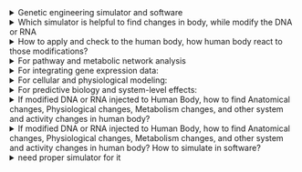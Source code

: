 <details>
  <summary>Genetic engineering simulator and software</summary>

Genetic engineering simulators and software tools are designed to aid in the design, simulation, and analysis of genetic modifications. Here are some popular options across different applications:

### 1. **Gene Design and Cloning Tools**
- [**Benchling**](https://www.benchling.com/): A comprehensive platform for life sciences R&D that offers tools for sequence design, CRISPR guide design, and molecular cloning.
- [**SnapGene**](https://www.snapgene.com/): Allows for the visualization, simulation, and documentation of molecular biology procedures, including cloning and PCR.
- [**Geneious**](https://www.geneious.com/): Provides an integrated suite of tools for molecular biology and NGS analysis.

### 2. **CRISPR Design Tools**
- [**CRISPR-Cas9**](https://www.idtdna.com/site/order/designtool/index/CRISPR_SEQUENCE): Tools like CRISPRdirect and CHOPCHOP provide resources for designing guide RNAs for CRISPR experiments.
- **Benchling CRISPR**: Offers design and analysis of CRISPR experiments within the Benchling platform.

### 3. **Pathway and Genome Engineering**
- [**CellDesigner**](https://www.celldesigner.org/): A modeling tool for biochemical networks that allows users to draw, simulate, and analyze gene-regulatory and biochemical networks.
- [**SynBioCAD**](https://synbio-tech.com/services/): A tool for synthetic biology and metabolic engineering, facilitating the design and simulation of genetic circuits and pathways.

### 4. **Bioinformatics and Sequence Analysis**
- [**Biopython**](https://biopython.org/): An open-source collection of tools for biological computation written in Python.
- [**BLAST (Basic Local Alignment Search Tool)**](https://blast.ncbi.nlm.nih.gov/Blast.cgi): Helps find regions of similarity between biological sequences, useful for identifying gene function and evolutionary relationships.

### 5. **Simulation and Modeling**
- [**COPASI (Complex Pathway Simulator)**](https://copasi.org/): A software application for modeling and simulation of biochemical networks and their dynamics.
- [**PySCeS (Python Simulator for Cellular Systems)**](https://pysces.sourceforge.net/): A Python-based simulator for the analysis of cellular systems and biochemical networks.

### 6. **Metabolic Engineering**
- [**COBRA Toolbox**](https://opencobra.github.io/cobratoolbox/stable/index.html): MATLAB-based software for constraint-based reconstruction and analysis of biological networks.
- [**KBase**](https://www.kbase.us/): An integrated, extensible system designed to help users predict and understand the function of biological systems.

### 7. **Whole-Genome Synthesis and Assembly**
- [**Gibson Assembly® Software**](https://nebuilder.neb.com/): Facilitates the design and assembly of large DNA constructs using the Gibson Assembly method.

### 8. **Education and Outreach**
- [**Genome Compiler**](https://scolary.com/tools/genome-compiler): An intuitive genetic design platform that allows for the visualization and manipulation of genetic sequences.

### Choosing the Right Tool
The best tool for you will depend on the specific needs of your project, such as the type of organism you are working with, the complexity of the genetic modifications, and whether you need to integrate with other lab management tools. Many of these platforms offer free trials or academic licenses, so you can explore them to find the best fit for your needs.



</details>

<details>
  <summary>Which simulator is helpful to find changes in body, while modify the DNA or RNA</summary>

For simulating the effects of DNA or RNA modifications on an organism's body, several specialized tools and simulators can help predict and analyze the biological impact. These tools often focus on gene expression, protein function, metabolic pathways, and whole-body physiological responses. Here are some advanced options that might be useful:

### 1. [**COPASI (Complex Pathway Simulator)**](https://copasi.org/)
- **Features**: COPASI is used for simulating and analyzing biochemical networks. It can model gene expression, metabolic networks, and signaling pathways, which helps predict how genetic modifications might affect cellular functions.
- **Applications**: Suitable for detailed pathway analysis and understanding the impact of genetic changes on metabolic functions.

### 2. [**CellDesigner**](https://www.celldesigner.org/)
- **Features**: CellDesigner allows the construction and simulation of complex biological networks, including gene regulatory networks and metabolic pathways. It can visualize the dynamic changes in these networks.
- **Applications**: Useful for visualizing and simulating the impact of DNA/RNA modifications on cellular and metabolic processes.

### 3. [**Cytoscape**](https://cytoscape.org/)
- **Features**: Cytoscape is an open-source software platform for visualizing complex networks and integrating these with various types of data. It is often used for gene expression and pathway analysis.
- **Applications**: Ideal for integrating genetic modification data with biological networks to predict changes in cellular behavior.

### 4. [**GeneNet**](https://strimmerlab.github.io/software/genenet/)
- **Features**: GeneNet provides tools for modeling and simulating genetic and metabolic networks. It includes capabilities for network inference and dynamic simulation.
- **Applications**: Helps predict the impact of genetic modifications on metabolic and regulatory networks.

### 5. [**Virtual Cell (VCell)**](https://vcell.org/)
- **Features**: VCell is a computational framework for modeling and simulating cell biology. It can model biochemical reactions and cellular processes at multiple scales.
- **Applications**: Used for understanding the effects of genetic modifications on cellular physiology.

### 6. [**SimBiology (MATLAB)**](https://in.mathworks.com/products/simbiology.html)
- **Features**: SimBiology provides a graphical environment and programmatic tools for modeling, simulating, and analyzing dynamic systems, including pharmacokinetic/pharmacodynamic (PK/PD) models and systems biology models.
- **Applications**: Useful for modeling the effects of genetic changes on drug responses and cellular dynamics.

### 7. [**KBase**](https://www.kbase.us/)
- **Features**: KBase is an integrated platform for predictive biology, allowing users to build models of cellular and metabolic functions and simulate the impact of genetic changes.
- **Applications**: Suitable for predicting changes in metabolic pathways and understanding the system-level effects of genetic modifications.

### 8. [**SBML (Systems Biology Markup Language) Tools**](https://sbml.org/)
- **Features**: A range of tools that support SBML, such as COPASI, VCell, and others, enable the creation and simulation of computational models of biological processes.
- **Applications**: Facilitates detailed simulation and analysis of genetic and biochemical networks.

### Choosing the Right Tool
The best choice depends on the specific requirements of your project:

- **For pathway and metabolic network analysis**: COPASI, CellDesigner, and GeneNet are excellent choices.
- **For integrating gene expression data**: Cytoscape is a powerful tool.
- **For cellular and physiological modeling**: VCell and SimBiology offer comprehensive frameworks.
- **For predictive biology and system-level effects**: KBase provides extensive resources.

These tools often require some level of expertise in computational biology and bioinformatics. Many of them offer tutorials and documentation to help users get started. Additionally, some platforms like SimBiology and KBase offer more user-friendly interfaces and comprehensive support, which can be beneficial for beginners.

</details>

<details>
<summary>How to apply and check to the human body, how human body react to those modifications?</summary>



To apply and check how the human body reacts to genetic modifications, a multi-step process involving computational tools, experimental validation, and ethical considerations is necessary. Here’s a detailed approach:

### 1. **In Silico Modeling and Simulation**
Start with computational tools to predict the effects of genetic modifications:

- **Pathway Analysis**: Use tools like **COPASI** and **CellDesigner** to model the biochemical pathways affected by the genetic modifications.
- **Gene Expression Analysis**: Use tools like **Cytoscape** to integrate gene expression data and predict changes in cellular behavior.
- **Whole-Body Simulation**: Platforms like **Physiome Model Repository** can be used for multi-scale modeling of human physiology.

### 2. **In Vitro Studies**
Validate the computational predictions using cell cultures:

- **CRISPR-Cas9**: Apply CRISPR technology to make the genetic modifications in human cell lines.
- **Gene Expression Profiling**: Use RNA sequencing (RNA-Seq) to analyze changes in gene expression.
- **Functional Assays**: Perform biochemical assays to check for changes in protein activity, metabolic flux, and cellular functions.

### 3. **In Vivo Studies**
For a more comprehensive understanding, animal models are often used before human trials:

- **Transgenic Models**: Create genetically modified animals (like mice) that carry the same modifications.
- **Phenotypic Analysis**: Study the physiological and behavioral changes in these models.
- **Toxicology Studies**: Assess the safety and potential side effects.

### 4. **Ex Vivo Studies**
Using human tissues and organoids can provide insights closer to actual human reactions:

- **Organoids and Tissue Engineering**: Grow human tissues or organoids with the genetic modifications.
- **Functional Testing**: Analyze how these tissues/organoids behave and respond to various stimuli.

### 5. **Clinical Trials**
The final step involves testing in humans, which is done in tightly regulated phases:

- **Phase 0 and I Trials**: Small groups of healthy volunteers or patients receive the modification to assess safety, dosage, and side effects.
- **Phase II Trials**: A larger group of patients to assess the efficacy and further evaluate safety.
- **Phase III Trials**: Large-scale testing to confirm effectiveness, monitor side effects, and compare with standard treatments.
- **Phase IV Trials**: Post-marketing studies to gather more information on risks, benefits, and optimal use.

### Ethical and Regulatory Considerations
Throughout this process, ethical and regulatory approvals are crucial:

- **Institutional Review Boards (IRB)**: Ensure ethical standards are met in clinical research.
- **Regulatory Agencies**: Obtain approval from bodies like the FDA (Food and Drug Administration) in the USA or EMA (European Medicines Agency) in Europe.
- **Informed Consent**: Ensure participants are fully informed about the study and provide consent.

### Specific Tools and Platforms for Human Application
- **SimBiology (MATLAB)**: For pharmacokinetic/pharmacodynamic (PK/PD) modeling.
- **Human Physiome Project**: For comprehensive models of human body systems.
- **KBase**: For integrated predictive biology and system-level analysis.

### Steps to Apply and Check Genetic Modifications
1. **Design the Modification**: Use bioinformatics tools to design and simulate the genetic modification.
2. **Validate In Silico Predictions**: Conduct in vitro experiments to validate predictions.
3. **Perform Animal Testing**: Use animal models to study systemic effects and safety.
4. **Use Human Tissues/Organoids**: Study human-like systems in controlled environments.
5. **Conduct Clinical Trials**: Progress through phases of clinical trials with rigorous monitoring.
6. **Analyze Data**: Use statistical and computational tools to analyze results and refine models.

### Conclusion
By combining computational simulations with rigorous experimental validation and ethical clinical trials, we can systematically assess how genetic modifications impact the human body. This approach ensures both the efficacy and safety of genetic engineering applications in humans.

</details>

<details>
  <summary>For pathway and metabolic network analysis</summary>

Pathway and metabolic network analysis are essential tools in systems biology and bioinformatics. They help understand the complex interactions and biochemical pathways within a cell or organism. Here are the key steps and tools involved in pathway and metabolic network analysis:

### Key Steps in Pathway and Metabolic Network Analysis

1. **Data Collection**:
   - Gather experimental data, such as gene expression profiles, metabolomics data, or proteomics data.
   - Use databases like KEGG, Reactome, BioCyc, and MetaCyc to obtain pathway and metabolic network information.

2. **Data Preprocessing**:
   - Normalize and preprocess the data to ensure it is suitable for analysis.
   - Filter out noise and irrelevant data points.

3. **Mapping to Pathways**:
   - Map the experimental data to known pathways using tools like KEGG Mapper or Reactome Pathway Browser.
   - Identify which genes, proteins, or metabolites are involved in specific pathways.

4. **Network Construction**:
   - Construct a metabolic network using the mapped data. Nodes represent metabolites, genes, or proteins, and edges represent biochemical reactions.
   - Use software like Cytoscape or NetworkX to visualize and analyze the network.

5. **Network Analysis**:
   - Perform topological analysis to understand the structure and properties of the network (e.g., centrality, modularity, and shortest paths).
   - Identify key nodes and interactions that play significant roles in the network.

6. **Pathway Enrichment Analysis**:
   - Conduct enrichment analysis to determine if certain pathways are overrepresented in your data.
   - Use tools like GSEA (Gene Set Enrichment Analysis) or DAVID (Database for Annotation, Visualization, and Integrated Discovery).

7. **Dynamic Simulation and Modeling**:
   - Build dynamic models to simulate the behavior of metabolic networks over time.
   - Use software like COPASI (COmplex PAthway SImulator) or CellDesigner for kinetic modeling and simulation.

8. **Validation and Interpretation**:
   - Validate findings using additional experimental data or literature.
   - Interpret the biological significance of the results in the context of the research question.

### Tools for Pathway and Metabolic Network Analysis

1. **KEGG (Kyoto Encyclopedia of Genes and Genomes)**:
   - Provides comprehensive pathway maps and tools for pathway mapping and enrichment analysis.
   - [KEGG Mapper](https://www.genome.jp/kegg/mapper.html)

2. **Reactome**:
   - A database of biological pathways, offering tools for pathway browsing and analysis.
   - [Reactome Pathway Browser](https://reactome.org/PathwayBrowser/)

3. **BioCyc and MetaCyc**:
   - Databases of metabolic pathways and genomes from various organisms.
   - [BioCyc](https://biocyc.org/), [MetaCyc](https://metacyc.org/)

4. **Cytoscape**:
   - An open-source software platform for visualizing complex networks and integrating them with attribute data.
   - [Cytoscape](https://cytoscape.org/)

5. **NetworkX**:
   - A Python library for the creation, manipulation, and study of complex networks.
   - [NetworkX](https://networkx.github.io/)

6. **GSEA (Gene Set Enrichment Analysis)**:
   - A computational method to determine if a predefined set of genes shows statistically significant differences between two biological states.
   - [GSEA](https://www.gsea-msigdb.org/gsea/index.jsp)

7. **DAVID (Database for Annotation, Visualization, and Integrated Discovery)**:
   - Provides a comprehensive set of functional annotation tools for understanding the biological meaning behind large lists of genes.
   - [DAVID](https://david.ncifcrf.gov/)

8. **COPASI (COmplex PAthway SImulator)**:
   - A software application for the simulation and analysis of biochemical networks and their dynamics.
   - [COPASI](http://copasi.org/)

9. **CellDesigner**:
   - A modeling tool for biochemical networks that allows graphical representation and simulation.
   - [CellDesigner](http://www.celldesigner.org/)

### Practical Workflow Example

1. **Obtain experimental data** (e.g., gene expression data from RNA-Seq).
2. **Preprocess the data** to filter out noise and normalize expression levels.
3. **Map the data to pathways** using KEGG Mapper or Reactome Pathway Browser.
4. **Construct a metabolic network** using Cytoscape, integrating the pathway information.
5. **Analyze network topology** to identify key nodes and interactions using NetworkX.
6. **Perform pathway enrichment analysis** with GSEA or DAVID to find overrepresented pathways.
7. **Simulate the network dynamics** using COPASI to understand temporal behavior.
8. **Validate findings** through additional experiments or literature review.

By following these steps and utilizing the appropriate tools, you can conduct comprehensive pathway and metabolic network analyses to uncover insights into the biological processes underlying your data.
</details>

<details>
  <summary>For integrating gene expression data:</summary>
  Integrating gene expression data into pathway and metabolic network analysis is a critical step in understanding the functional implications of gene regulation. Here's a detailed guide on how to effectively integrate gene expression data into such analyses:

### Steps for Integrating Gene Expression Data

1. **Data Collection and Preprocessing**:
   - **Collect Gene Expression Data**: Obtain gene expression profiles from experiments like RNA-Seq or microarrays.
   - **Preprocess Data**: Normalize the data (e.g., using TPM, RPKM, or DESeq2 for RNA-Seq data) to ensure comparability across samples. Filter out low-expression genes.

2. **Differential Expression Analysis**:
   - **Identify Differentially Expressed Genes (DEGs)**: Use tools like DESeq2, edgeR, or limma to determine which genes are significantly upregulated or downregulated under different conditions.

3. **Mapping to Pathways**:
   - **Map DEGs to Pathways**: Use databases like KEGG, Reactome, or MetaCyc to find which pathways are associated with your DEGs. Tools like KEGG Mapper and Reactome Pathway Browser can facilitate this process.

4. **Network Construction and Integration**:
   - **Construct a Gene Co-expression Network**: Use tools like WGCNA (Weighted Gene Co-expression Network Analysis) to identify modules of co-expressed genes.
   - **Integrate with Metabolic Networks**: Incorporate the gene expression data into existing metabolic networks to see how changes in gene expression affect metabolic pathways. Cytoscape can be used to overlay gene expression data onto pathway maps.

5. **Pathway Enrichment Analysis**:
   - **Perform Enrichment Analysis**: Determine if specific pathways are overrepresented among the DEGs using tools like GSEA (Gene Set Enrichment Analysis) or DAVID.
   - **Visualize Enrichment Results**: Use bar plots, dot plots, or network diagrams to visualize which pathways are significantly enriched.

6. **Dynamic Simulation and Modeling**:
   - **Simulate Pathway Dynamics**: Use tools like COPASI to model the impact of changes in gene expression on metabolic fluxes and pathway activities.
   - **Identify Key Regulatory Points**: Determine which genes or reactions are critical control points in the pathways.

7. **Validation and Interpretation**:
   - **Validate Results**: Use independent datasets, qPCR, or literature to validate the findings.
   - **Biological Interpretation**: Integrate the results into the broader biological context, understanding how gene expression changes drive cellular behavior.

### Tools for Integrating Gene Expression Data

1. **DESeq2**:
   - For differential gene expression analysis in RNA-Seq data.
   - [DESeq2](https://bioconductor.org/packages/release/bioc/html/DESeq2.html)

2. **edgeR**:
   - For differential expression analysis of RNA-Seq data.
   - [edgeR](https://bioconductor.org/packages/release/bioc/html/edgeR.html)

3. **limma**:
   - For differential expression analysis, especially in microarray data.
   - [limma](https://bioconductor.org/packages/release/bioc/html/limma.html)

4. **KEGG Mapper**:
   - To map gene expression data to KEGG pathways.
   - [KEGG Mapper](https://www.genome.jp/kegg/mapper.html)

5. **Reactome Pathway Browser**:
   - To visualize gene expression data in the context of Reactome pathways.
   - [Reactome Pathway Browser](https://reactome.org/PathwayBrowser/)

6. **Cytoscape**:
   - For network visualization and integration of gene expression data.
   - [Cytoscape](https://cytoscape.org/)

7. **WGCNA (Weighted Gene Co-expression Network Analysis)**:
   - For constructing gene co-expression networks.
   - [WGCNA](https://horvath.genetics.ucla.edu/html/CoexpressionNetwork/Rpackages/WGCNA/)

8. **GSEA (Gene Set Enrichment Analysis)**:
   - For pathway enrichment analysis.
   - [GSEA](https://www.gsea-msigdb.org/gsea/index.jsp)

9. **DAVID (Database for Annotation, Visualization, and Integrated Discovery)**:
   - For functional annotation and pathway enrichment analysis.
   - [DAVID](https://david.ncifcrf.gov/)

10. **COPASI (COmplex PAthway SImulator)**:
    - For dynamic simulation and modeling of biochemical networks.
    - [COPASI](http://copasi.org/)

### Practical Workflow Example

1. **Obtain RNA-Seq Data**:
   - Perform RNA-Seq experiments and obtain raw read counts.
   - Normalize data using DESeq2 or edgeR.

2. **Identify DEGs**:
   - Conduct differential expression analysis to identify upregulated and downregulated genes.

3. **Map DEGs to Pathways**:
   - Use KEGG Mapper to map DEGs to metabolic and signaling pathways.

4. **Construct and Integrate Networks**:
   - Build a gene co-expression network with WGCNA.
   - Overlay gene expression data onto metabolic networks using Cytoscape.

5. **Enrichment Analysis**:
   - Use GSEA or DAVID to find overrepresented pathways among the DEGs.

6. **Simulate Pathway Dynamics**:
   - Model the effects of gene expression changes on pathway activities using COPASI.

7. **Validate and Interpret Results**:
   - Validate key findings through additional experiments.
   - Interpret the biological significance in the context of the research question.

By following these steps and utilizing the appropriate tools, you can effectively integrate gene expression data into pathway and metabolic network analyses, providing deeper insights into the biological processes underlying your data.
</details>


<details>
  <summary>For cellular and physiological modeling:</summary>
  Cellular and physiological modeling involves creating computational models that simulate the behavior of cells and tissues to understand their functions and interactions. These models can range from detailed simulations of biochemical networks within a single cell to complex representations of entire organs or systems.

### Steps for Cellular and Physiological Modeling

1. **Define the Biological Problem**:
   - Clearly state the research question or biological phenomenon you want to model (e.g., cell cycle regulation, signal transduction, organ function).

2. **Data Collection**:
   - Gather relevant experimental data (e.g., gene expression, protein concentrations, metabolic fluxes).
   - Use databases like BioModels, KEGG, and Reactome for pathway and network information.

3. **Model Construction**:
   - **Choose the Modeling Approach**: Select an appropriate modeling framework (e.g., deterministic, stochastic, agent-based).
     - **Deterministic Models**: Use ordinary differential equations (ODEs) for systems where the behavior is well-defined and predictable.
     - **Stochastic Models**: Use for systems with inherent randomness, employing methods like Gillespie’s algorithm.
     - **Agent-Based Models**: Simulate interactions of individual agents (cells) to observe emergent behaviors.
   - **Define Model Components**: Identify key components (e.g., genes, proteins, metabolites) and their interactions.
   - **Parameter Estimation**: Determine parameters (e.g., reaction rates, binding affinities) from literature or experimental data.

4. **Model Implementation**:
   - **Software Tools**: Use specialized software for model implementation.
     - **COPASI**: For constructing and simulating biochemical networks.
     - **CellDesigner**: For graphical representation and simulation of biochemical networks.
     - **SBML (Systems Biology Markup Language)**: A standard for representing computational models.
     - **COMSOL Multiphysics**: For multiphysics simulations, including cellular and tissue models.
     - **VCell (Virtual Cell)**: For modeling and simulation of cell biology.
   - **Programming Languages**: Implement models using programming languages like MATLAB, Python, or R if custom solutions are needed.

5. **Simulation and Analysis**:
   - **Run Simulations**: Execute simulations to observe the system’s behavior under different conditions.
   - **Sensitivity Analysis**: Identify which parameters have the most significant impact on model outcomes.
   - **Parameter Optimization**: Adjust model parameters to fit experimental data.

6. **Model Validation**:
   - **Compare with Experimental Data**: Validate model predictions against independent experimental results.
   - **Refine the Model**: Iterate the model based on validation outcomes to improve accuracy.

7. **Interpretation and Prediction**:
   - **Biological Insights**: Interpret the simulation results to gain insights into the biological system.
   - **Hypothesis Generation**: Use the model to generate new hypotheses for further experimental testing.
   - **Predictive Modeling**: Make predictions about system behavior under untested conditions or perturbations.

8. **Documentation and Sharing**:
   - **Document the Model**: Provide detailed documentation of model components, parameters, and assumptions.
   - **Share the Model**: Publish the model in repositories like BioModels or share it in standard formats like SBML.

### Tools for Cellular and Physiological Modeling

1. **COPASI**:
   - A tool for modeling and simulation of biochemical networks.
   - [COPASI](http://copasi.org/)

2. **CellDesigner**:
   - Software for graphical representation and simulation of biochemical networks.
   - [CellDesigner](http://www.celldesigner.org/)

3. **BioModels Database**:
   - A repository of published, peer-reviewed computational models.
   - [BioModels](https://www.ebi.ac.uk/biomodels/)

4. **SBML (Systems Biology Markup Language)**:
   - A standard for representing computational models in systems biology.
   - [SBML](http://sbml.org/)

5. **COMSOL Multiphysics**:
   - A platform for multiphysics simulations, including cellular and tissue modeling.
   - [COMSOL](https://www.comsol.com/)

6. **VCell (Virtual Cell)**:
   - Software for modeling and simulation of cell biology.
   - [VCell](http://vcell.org/)

7. **MATLAB**:
   - A programming environment for numerical computing, widely used for modeling and simulation.
   - [MATLAB](https://www.mathworks.com/products/matlab.html)

8. **Python**:
   - A versatile programming language with libraries like SciPy, NumPy, and PySB for modeling and simulation.
   - [Python](https://www.python.org/)

9. **R**:
   - A programming language for statistical computing and graphics, useful for data analysis and modeling.
   - [R](https://www.r-project.org/)

### Practical Workflow Example

1. **Define the Problem**:
   - Investigate the dynamics of the p53-MDM2 feedback loop in cell cycle regulation.

2. **Data Collection**:
   - Collect data on p53 and MDM2 protein levels, reaction rates from literature.

3. **Model Construction**:
   - Choose a deterministic approach using ODEs.
   - Define interactions between p53 and MDM2, including synthesis, degradation, and feedback loops.

4. **Model Implementation**:
   - Use COPASI to construct and parameterize the model based on collected data.

5. **Simulation and Analysis**:
   - Run simulations to observe the oscillatory behavior of p53 and MDM2.
   - Perform sensitivity analysis to identify critical parameters.

6. **Model Validation**:
   - Validate the model against experimental time-course data of p53 and MDM2 levels.
   - Refine the model as needed.

7. **Interpretation and Prediction**:
   - Interpret how the feedback loop regulates the cell cycle.
   - Predict the impact of genetic mutations on the p53-MDM2 dynamics.

8. **Documentation and Sharing**:
   - Document the model, including equations and parameter values.
   - Share the model in the BioModels database.

By following these steps and utilizing the appropriate tools, you can create robust cellular and physiological models to explore complex biological systems and gain valuable insights into their functions and behaviors. 

</details>

<details>
  <summary>For predictive biology and system-level effects: </summary>
  Predictive biology aims to forecast the behavior of biological systems under various conditions using computational models and data analysis. By integrating large-scale datasets and employing sophisticated modeling techniques, researchers can predict system-level effects, such as responses to drugs, genetic modifications, or environmental changes.

### Steps for Predictive Biology and System-Level Effects

1. **Define the Research Objective**:
   - Clearly state the goal of the predictive model (e.g., predicting drug response, disease progression, or metabolic fluxes).

2. **Data Collection and Integration**:
   - **Obtain Diverse Datasets**: Gather genomic, transcriptomic, proteomic, metabolomic, and phenotypic data.
   - **Integrate Data**: Use platforms like OmicsIntegrator or Mergeomics to combine different types of omics data.

3. **Data Preprocessing**:
   - **Normalize and Filter**: Standardize data across different sources and remove noise.
   - **Feature Selection**: Identify relevant features using statistical methods or machine learning algorithms.

4. **Model Selection and Construction**:
   - **Choose the Appropriate Model**: Select from statistical models, machine learning models, or mechanistic models depending on the objective.
     - **Statistical Models**: Use regression models, Bayesian networks, or structural equation models.
     - **Machine Learning Models**: Employ algorithms like random forests, support vector machines, neural networks, or deep learning.
     - **Mechanistic Models**: Use ODEs, PDEs, or agent-based models for detailed biological processes.
   - **Define Model Parameters**: Determine the parameters and initial conditions based on experimental data or literature.

5. **Model Training and Validation**:
   - **Training**: Train the model using a portion of the data while avoiding overfitting.
   - **Cross-Validation**: Use techniques like k-fold cross-validation to assess model performance.
   - **Validation**: Validate the model with independent datasets or experimental results.

6. **Simulation and Prediction**:
   - **Run Simulations**: Use the model to simulate biological scenarios (e.g., drug treatments, genetic modifications).
   - **Predict Outcomes**: Predict system-level effects such as changes in gene expression, protein levels, or metabolic fluxes.

7. **Model Interpretation and Analysis**:
   - **Interpret Results**: Analyze the predictions to understand underlying biological mechanisms.
   - **Identify Key Drivers**: Use sensitivity analysis or feature importance methods to identify key factors driving the predictions.

8. **Hypothesis Generation and Testing**:
   - **Generate Hypotheses**: Formulate new hypotheses based on model predictions.
   - **Experimental Validation**: Design and conduct experiments to test the predictions and refine the model.

9. **Documentation and Sharing**:
   - **Document the Model**: Provide comprehensive documentation of model assumptions, parameters, and results.
   - **Share the Model**: Publish the model in repositories like BioModels or share it in standard formats like SBML.

### Tools for Predictive Biology and System-Level Effects

1. **OmicsIntegrator**:
   - For integrating multi-omics data and constructing networks.
   - [OmicsIntegrator](https://github.com/fraenkel-lab/OmicsIntegrator)

2. **Mergeomics**:
   - For multi-omics data integration and pathway analysis.
   - [Mergeomics](https://mergeomics.github.io/)

3. **BioModels Database**:
   - A repository for published, peer-reviewed computational models.
   - [BioModels](https://www.ebi.ac.uk/biomodels/)

4. **SBML (Systems Biology Markup Language)**:
   - A standard format for representing computational models.
   - [SBML](http://sbml.org/)

5. **Cytoscape**:
   - For network visualization and integration of multi-omics data.
   - [Cytoscape](https://cytoscape.org/)

6. **SciPy and NumPy**:
   - Python libraries for numerical computations and data analysis.
   - [SciPy](https://www.scipy.org/), [NumPy](https://numpy.org/)

7. **scikit-learn**:
   - A Python library for machine learning and data mining.
   - [scikit-learn](https://scikit-learn.org/stable/)

8. **TensorFlow and PyTorch**:
   - Libraries for building and training deep learning models.
   - [TensorFlow](https://www.tensorflow.org/), [PyTorch](https://pytorch.org/)

9. **MATLAB**:
   - A programming environment for numerical computing and modeling.
   - [MATLAB](https://www.mathworks.com/products/matlab.html)

10. **COPASI**:
    - For constructing and simulating biochemical networks.
    - [COPASI](http://copasi.org/)

11. **COMSOL Multiphysics**:
    - A platform for multiphysics simulations, including cellular and tissue models.
    - [COMSOL](https://www.comsol.com/)

12. **R**:
    - A programming language for statistical computing and graphics.
    - [R](https://www.r-project.org/)

### Practical Workflow Example

1. **Define the Objective**:
   - Predict the response of cancer cells to a new chemotherapy drug.

2. **Data Collection and Integration**:
   - Collect genomic, transcriptomic, and proteomic data from treated and untreated cancer cells.
   - Integrate the datasets using OmicsIntegrator.

3. **Data Preprocessing**:
   - Normalize the data and filter out irrelevant features.
   - Use feature selection to identify the most informative genes and proteins.

4. **Model Selection and Construction**:
   - Choose a machine learning model, such as a random forest or neural network.
   - Define model parameters based on experimental data.

5. **Model Training and Validation**:
   - Train the model using a portion of the integrated data.
   - Validate the model using cross-validation and independent datasets.

6. **Simulation and Prediction**:
   - Run simulations to predict cell response under different drug concentrations and treatment schedules.
   - Predict changes in gene expression and protein levels.

7. **Model Interpretation and Analysis**:
   - Analyze the model predictions to identify key pathways and genes involved in drug response.
   - Perform sensitivity analysis to determine the most critical factors.

8. **Hypothesis Generation and Testing**:
   - Generate hypotheses about potential resistance mechanisms or combination therapies.
   - Design experiments to test these hypotheses and validate the model predictions.

9. **Documentation and Sharing**:
   - Document the model, including assumptions, parameters, and validation results.
   - Share the model in the BioModels database or as an SBML file.

By following these steps and utilizing the appropriate tools, you can create predictive models that provide insights into system-level effects and guide experimental design in biology and medicine.
</details>


<details>
  <summary>If modified DNA or RNA injected to Human Body, how to find Anatomical changes, Physiological changes, Metabolism changes, and other system and activity changes in human body?</summary>
  Injecting modified DNA or RNA into the human body can result in a wide range of anatomical, physiological, metabolic, and systemic changes. To comprehensively study and monitor these changes, a multi-faceted approach involving various methodologies and technologies is essential. Here is a detailed guide on how to find these changes:

### 1. Anatomical Changes

**Imaging Techniques**:
- **MRI (Magnetic Resonance Imaging)**: Provides detailed images of soft tissues, useful for detecting structural changes in organs and tissues.
- **CT Scan (Computed Tomography)**: Offers cross-sectional images of the body, helpful for identifying changes in bone and tissue structure.
- **Ultrasound**: Uses sound waves to visualize organs and tissues, useful for real-time monitoring of anatomical changes.
- **PET Scan (Positron Emission Tomography)**: Detects metabolic activity changes that might indicate anatomical alterations.

### 2. Physiological Changes

**Vital Signs Monitoring**:
- **Heart Rate and Blood Pressure**: Continuous monitoring to detect changes in cardiovascular function.
- **Respiratory Rate and Oxygen Saturation**: Monitored to identify changes in respiratory function.

**Electrophysiological Studies**:
- **EEG (Electroencephalogram)**: Measures electrical activity in the brain to detect changes in neural function.
- **ECG (Electrocardiogram)**: Monitors heart electrical activity to identify changes in cardiac function.

**Functional Testing**:
- **Pulmonary Function Tests**: Measure lung function to detect changes in respiratory physiology.
- **Exercise Stress Tests**: Assess cardiovascular response to physical activity.

### 3. Metabolic Changes

**Metabolomics**:
- **Mass Spectrometry (MS)**: Identifies and quantifies metabolites in biological samples, providing insights into metabolic changes.
- **NMR Spectroscopy (Nuclear Magnetic Resonance)**: Analyzes metabolic profiles and detects changes in metabolite concentrations.

**Blood and Urine Analysis**:
- **Biochemical Assays**: Measure levels of glucose, lipids, hormones, and other metabolic markers.
- **Hormone Panels**: Assess changes in endocrine function.

### 4. System and Activity Changes

**Gene Expression Analysis**:
- **RNA-Seq (RNA Sequencing)**: Quantifies changes in gene expression levels across different tissues.
- **qPCR (Quantitative Polymerase Chain Reaction)**: Measures specific gene expression changes.

**Proteomics**:
- **Mass Spectrometry**: Identifies and quantifies changes in protein expression and modifications.
- **Western Blotting**: Detects specific proteins to understand functional changes.

**Pathway and Network Analysis**:
- **Bioinformatics Tools**: Integrate gene, protein, and metabolite data to analyze changes in biological pathways and networks (e.g., KEGG Mapper, Reactome).
- **Network Analysis Software**: Use Cytoscape to visualize and analyze changes in biological networks.

**Functional Assays**:
- **Cell Viability and Proliferation Assays**: Assess the impact on cell health and growth.
- **Apoptosis Assays**: Measure rates of programmed cell death.

**Behavioral Studies**:
- **Cognitive and Motor Function Tests**: Assess changes in brain function and motor skills.
- **Behavioral Monitoring**: Observe changes in behavior, activity levels, and response to stimuli.

### Practical Workflow Example

1. **Pre-Injection Baseline Data Collection**:
   - Perform baseline imaging (MRI, CT, etc.).
   - Record baseline physiological data (heart rate, blood pressure, etc.).
   - Collect blood and urine samples for baseline metabolic profiling.
   - Conduct baseline gene expression and proteomics analysis.

2. **Injection of Modified DNA/RNA**:
   - Administer the modified DNA/RNA under controlled conditions.
   - Monitor immediate responses (e.g., allergic reactions, inflammation).

3. **Post-Injection Monitoring**:
   - **Short-Term Monitoring (days to weeks)**:
     - Perform frequent imaging to detect early anatomical changes.
     - Continuously monitor vital signs and physiological parameters.
     - Collect blood and urine samples periodically for metabolic analysis.
     - Conduct gene expression and proteomics analysis at multiple time points.

   - **Long-Term Monitoring (weeks to months)**:
     - Repeat imaging studies to track anatomical changes over time.
     - Conduct regular physiological tests (e.g., pulmonary function, ECG).
     - Perform periodic metabolomics and proteomics analysis.
     - Monitor for any long-term behavioral and cognitive changes.

4. **Data Analysis and Interpretation**:
   - Integrate data from imaging, physiological monitoring, and omics analyses.
   - Use bioinformatics tools to analyze changes in pathways and networks.
   - Interpret findings in the context of the research objective.

5. **Validation and Hypothesis Testing**:
   - Validate key findings with additional experimental or clinical studies.
   - Formulate new hypotheses based on observed changes and test them experimentally.

By following this comprehensive approach, you can systematically identify and analyze anatomical, physiological, metabolic, and system-level changes resulting from the injection of modified DNA or RNA into the human body. This will help in understanding the biological impacts and potential therapeutic benefits or risks of such interventions.
</details>

<details>
  <summary>If modified DNA or RNA injected to Human Body, how to find Anatomical changes, Physiological changes, Metabolism changes, and other system and activity changes in human body? How to simulate in software?</summary>
  To study and simulate the impact of modified DNA or RNA injections on anatomical, physiological, metabolic, and systemic changes in the human body, a combination of experimental methods and computational modeling is employed. Here's a step-by-step guide on how to approach these investigations both in experimental and computational contexts:

### Experimental Approach

#### 1. Anatomical Changes
**Imaging Techniques**:
- **MRI (Magnetic Resonance Imaging)**: Provides detailed images of soft tissues and can help detect structural changes.
- **CT Scan (Computed Tomography)**: Offers cross-sectional images to identify anatomical alterations.
- **Ultrasound**: Useful for real-time monitoring of anatomical changes.
- **PET Scan (Positron Emission Tomography)**: Can visualize changes in metabolic activity that might correlate with anatomical changes.

**Monitoring**:
- **Regular Imaging**: Schedule periodic imaging sessions to monitor anatomical changes over time.

#### 2. Physiological Changes
**Vital Signs Monitoring**:
- **Heart Rate and Blood Pressure**: Continuous monitoring can detect cardiovascular changes.
- **Respiratory Rate and Oxygen Saturation**: Important for assessing changes in respiratory function.

**Electrophysiological Studies**:
- **EEG (Electroencephalogram)**: Measures brain activity to detect neural changes.
- **ECG (Electrocardiogram)**: Monitors cardiac electrical activity for changes.

**Functional Testing**:
- **Pulmonary Function Tests**: Assess lung function changes.
- **Exercise Stress Tests**: Evaluate cardiovascular responses to physical activity.

#### 3. Metabolic Changes
**Metabolomics**:
- **Mass Spectrometry (MS)**: Identifies and quantifies metabolic changes.
- **NMR Spectroscopy (Nuclear Magnetic Resonance)**: Analyzes changes in metabolite profiles.

**Blood and Urine Analysis**:
- **Biochemical Assays**: Measure changes in glucose, lipids, hormones, etc.
- **Hormone Panels**: Assess endocrine function changes.

#### 4. System and Activity Changes
**Gene Expression and Proteomics**:
- **RNA-Seq**: Quantifies changes in gene expression.
- **Mass Spectrometry for Proteomics**: Identifies changes in protein expression.

**Pathway and Network Analysis**:
- **Bioinformatics Tools**: Analyze changes in biological pathways and networks (e.g., KEGG, Reactome).

**Functional Assays**:
- **Cell Viability and Proliferation Assays**: Assess impacts on cell health and growth.
- **Apoptosis Assays**: Measure programmed cell death rates.

**Behavioral Studies**:
- **Cognitive and Motor Function Tests**: Assess changes in brain function and motor skills.

### Computational Simulation Approach

To simulate the impact of modified DNA or RNA injections, you can use various software tools to model biological processes and predict outcomes. Here’s how you can approach it:

#### 1. **Model Construction**
**Select the Modeling Framework**:
- **Deterministic Models**: Use ordinary differential equations (ODEs) for predictable systems.
- **Stochastic Models**: Apply if randomness plays a significant role (e.g., gene expression variability).
- **Agent-Based Models**: Model interactions among individual cells or molecules.

**Define Components**:
- **Molecular Interactions**: Include interactions between genes, proteins, and metabolites.
- **Pathways and Networks**: Model biological pathways affected by the modifications.

#### 2. **Software and Tools**
**Mechanistic Modeling**:
- **COPASI**: For constructing and simulating biochemical networks.
  - [COPASI](http://copasi.org/)

- **CellDesigner**: For graphical representation and simulation of biochemical networks.
  - [CellDesigner](http://www.celldesigner.org/)

**Machine Learning and Statistical Modeling**:
- **scikit-learn**: For building machine learning models to predict physiological and metabolic responses.
  - [scikit-learn](https://scikit-learn.org/stable/)

- **TensorFlow/PyTorch**: For deep learning models to predict complex biological outcomes.
  - [TensorFlow](https://www.tensorflow.org/), [PyTorch](https://pytorch.org/)

**Omics Data Integration**:
- **OmicsIntegrator**: For integrating multi-omics data and constructing predictive models.
  - [OmicsIntegrator](https://github.com/fraenkel-lab/OmicsIntegrator)

- **Mergeomics**: For multi-omics data integration and pathway analysis.
  - [Mergeomics](https://mergeomics.github.io/)

**Network Analysis**:
- **Cytoscape**: For visualizing and analyzing biological networks.
  - [Cytoscape](https://cytoscape.org/)

**Mathematical and Statistical Analysis**:
- **MATLAB**: For numerical simulations and custom modeling.
  - [MATLAB](https://www.mathworks.com/products/matlab.html)

- **R**: For statistical analysis and visualization of omics data.
  - [R](https://www.r-project.org/)

#### 3. **Simulation and Prediction**
**Run Simulations**:
- Simulate the biological effects of modified DNA/RNA on cellular processes.
- Evaluate different scenarios, such as varying doses or timing of injections.

**Predict System-Level Effects**:
- Use the model to predict how modifications will affect anatomical, physiological, and metabolic systems.
- Analyze the impact of these changes on overall system function and behavior.

#### 4. **Validation and Analysis**
**Model Validation**:
- Compare simulation results with experimental data.
- Refine the model based on discrepancies between predictions and observations.

**Data Integration and Interpretation**:
- Integrate results from simulations with experimental data for a comprehensive understanding.
- Use bioinformatics tools to analyze changes in biological pathways and networks.

### Practical Workflow Example

1. **Define Objective**:
   - Predict the impact of modified RNA on liver metabolism and systemic physiology.

2. **Collect Experimental Data**:
   - Obtain baseline data on liver function, metabolic profiles, and systemic physiological parameters.

3. **Construct Computational Model**:
   - Use COPASI to model liver metabolism and its interactions with systemic pathways.
   - Integrate omics data using OmicsIntegrator to refine the model.

4. **Run Simulations**:
   - Simulate the effect of modified RNA on liver metabolism and systemic physiology under various conditions.

5. **Validate Model**:
   - Compare simulation results with experimental data from post-injection studies.
   - Adjust the model based on validation results.

6. **Interpret Results**:
   - Analyze predicted changes in liver metabolism and systemic effects.
   - Identify potential biomarkers or therapeutic targets.

7. **Document and Share**:
   - Document the model, assumptions, and results.
   - Share the model in repositories or publish findings in scientific journals.

By combining experimental techniques with computational simulations, you can comprehensively study and predict the effects of modified DNA or RNA on various aspects of human biology. This integrated approach allows for a deeper understanding of the modifications' impact and guides further research or clinical applications.
</details>

<details>
  <summary>need proper simulator for it</summary>
  When looking for a simulator to study the effects of modified DNA or RNA on anatomical, physiological, metabolic, and systemic changes in the human body, you need to consider tools that cater to different aspects of biological modeling and simulation. Below is a list of specialized simulators and platforms that can help you address these requirements:

### 1. **COPASI (Complex Pathway Simulator)**

**Description**: COPASI is a software application designed for modeling, simulation, and analysis of biochemical networks and systems biology. It supports a variety of mathematical models including ODEs, SDEs, and discrete models.

**Features**:
- Simulate biochemical reactions and metabolic pathways.
- Perform sensitivity analysis and parameter estimation.
- Analyze steady-state and dynamic behaviors.

**Use Case**: Ideal for simulating the biochemical and metabolic effects of modified DNA/RNA on cellular pathways.

**Website**: [COPASI](http://copasi.org/)

### 2. **CellDesigner**

**Description**: CellDesigner is a graphical software tool for modeling and simulating biochemical networks. It allows users to visualize and analyze complex biological systems.

**Features**:
- Graphical interface for building and editing biological networks.
- Supports SBML (Systems Biology Markup Language) for model representation.
- Simulation of dynamic behaviors and analysis of network properties.

**Use Case**: Suitable for creating and visualizing detailed biochemical and signaling network models affected by genetic modifications.

**Website**: [CellDesigner](http://www.celldesigner.org/)

### 3. **VCell (Virtual Cell)**

**Description**: VCell provides tools for modeling and simulation of cellular processes, including spatial and temporal dynamics of biochemical reactions.

**Features**:
- Model spatially distributed biochemical networks and cellular processes.
- Simulate intracellular dynamics and interactions.
- Integrate experimental data with model predictions.

**Use Case**: Useful for studying the spatial and temporal effects of modified DNA/RNA within cellular contexts.

**Website**: [VCell](http://vcell.org/)

### 4. **COMSOL Multiphysics**

**Description**: COMSOL is a versatile simulation software platform that allows for multiphysics modeling, including biological processes. It supports various physical phenomena and can be used for detailed simulations of physiological systems.

**Features**:
- Multiphysics simulation capabilities (e.g., heat transfer, fluid dynamics).
- Customizable with user-defined equations and models.
- Integration with MATLAB for advanced simulations.

**Use Case**: Ideal for simulating complex physiological systems and their responses to genetic modifications.

**Website**: [COMSOL Multiphysics](https://www.comsol.com/comsol-multiphysics)

### 5. **BioModels Database**

**Description**: BioModels is a repository of peer-reviewed computational models of biological systems. It provides a wide range of models for various biological processes.

**Features**:
- Access to a collection of computational models in SBML format.
- Tools for searching and retrieving relevant models.
- Integration with various simulation tools.

**Use Case**: Useful for finding pre-existing models related to your biological system of interest and adapting them for simulations.

**Website**: [BioModels](https://www.ebi.ac.uk/biomodels/)

### 6. **PySB (Python Systems Biology)**

**Description**: PySB is a Python library for building and simulating mathematical models of biochemical systems. It allows for flexible model development and integration with other Python-based tools.

**Features**:
- Create and simulate models using a Python-based interface.
- Integration with tools like SciPy and NumPy for advanced computations.
- Generate simulations and analyze model outputs.

**Use Case**: Suitable for users comfortable with Python who want to develop and simulate biochemical models programmatically.

**Website**: [PySB](https://pysb.org/)

### 7. **SBML (Systems Biology Markup Language)**

**Description**: SBML is a standard format for representing computational models in systems biology. Many simulation tools support SBML for model import/export.

**Features**:
- Standardized format for describing biological models.
- Compatibility with various simulation software.
- Facilitates model sharing and reproducibility.

**Use Case**: Useful for exchanging models between different simulation tools and platforms.

**Website**: [SBML](http://sbml.org/)

### 8. **Matlab and Simulink**

**Description**: MATLAB is a high-level programming language and environment for numerical computation, and Simulink is an add-on for model-based design and simulation.

**Features**:
- Advanced numerical and simulation capabilities.
- Custom modeling and simulation with user-defined equations.
- Integration with various toolboxes for systems biology.

**Use Case**: Ideal for custom simulations involving complex mathematical models and large datasets.

**Website**: [MATLAB](https://www.mathworks.com/products/matlab.html)

### Practical Workflow for Simulation

1. **Select Appropriate Simulator**:
   - Choose a tool based on the complexity of your model and the specific biological questions you want to address. For biochemical networks, COPASI or CellDesigner might be ideal. For complex physiological simulations, consider COMSOL or VCell.

2. **Build and Define the Model**:
   - Construct your model using the selected simulator. Define the biological pathways, molecular interactions, and genetic modifications.

3. **Run Simulations**:
   - Execute simulations to observe the effects of modified DNA/RNA. Adjust parameters and scenarios as needed.

4. **Analyze Results**:
   - Use the simulator's analysis tools to interpret the results. Look for changes in anatomical structures, physiological parameters, and metabolic pathways.

5. **Validate and Refine**:
   - Validate simulation results with experimental data. Refine the model based on discrepancies and new insights.

6. **Document and Share**:
   - Document your modeling approach, results, and insights. Share your findings and models using appropriate formats and repositories.

By leveraging these tools and following this workflow, you can effectively simulate and analyze the impact of modified DNA or RNA on various aspects of human biology.
</details>
